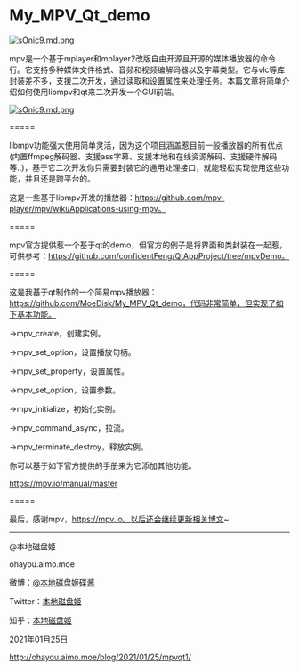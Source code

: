 # My_MPV_Qt_demo

[![sOnic9.md.png](https://s3.ax1x.com/2021/01/25/sOnic9.md.png)](https://imgchr.com/i/sOnic9)

mpv是一个基于mplayer和mplayer2改版自由开源且开源的媒体播放器的命令行。它支持多种媒体文件格式、音频和视频编解码器以及字幕类型。它与vlc等库封装差不多，支援二次开发，通过读取和设置属性来处理任务。本篇文章将简单介绍如何使用libmpv和qt来二次开发一个GUI前端。

[![sOnic9.md.png](https://s3.ax1x.com/2021/01/25/sOnic9.md.png)](https://imgchr.com/i/sOnic9)

=====

libmpv功能强大使用简单灵活，因为这个项目涵盖惹目前一般播放器的所有优点(内置ffmpeg解码器、支援ass字幕、支援本地和在线资源解码、支援硬件解码等..)，基于它二次开发你只需要封装它的通用处理接口，就能轻松实现使用这些功能，并且还是跨平台的。

这是一些基于libmpv开发的播放器：https://github.com/mpv-player/mpv/wiki/Applications-using-mpv。

=====

mpv官方提供惹一个基于qt的demo，但官方的例子是将界面和类封装在一起惹，可供参考：https://github.com/confidentFeng/QtAppProject/tree/mpvDemo。

=====

这是我基于qt制作的一个简易mpv播放器：https://github.com/MoeDisk/My_MPV_Qt_demo，代码非常简单，但实现了如下基本功能。

->mpv_create，创建实例。

->mpv_set_option，设置播放句柄。

->mpv_set_property，设置属性。

->mpv_set_option，设置参数。

->mpv_initialize，初始化实例。

->mpv_command_async，拉流。

->mpv_terminate_destroy，释放实例。

你可以基于如下官方提供的手册来为它添加其他功能。

https://mpv.io/manual/master

=====

最后，感谢mpv，https://mpv.io。以后还会继续更新相关博文~

---
@本地磁盘姬

ohayou.aimo.moe

微博：<a href="https://weibo.com/5985522371">@本地磁盘姬碟酱</a>

Twitter：<a href="https://twitter.com/iMoeDisk">本地磁盘姬</a>

知乎：<a href="https://www.zhihu.com/people/amygreen">本地磁盘姬</a>

2021年01月25日

http://ohayou.aimo.moe/blog/2021/01/25/mpvqt1/
